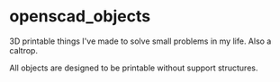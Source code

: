 # openscad_objects
3D printable things I've made to solve small problems in my life. Also a caltrop.

All objects are designed to be printable without support structures.
